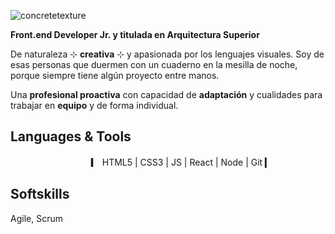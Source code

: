 ![concretetexture](https://libg.s3.us-east-2.amazonaws.com/download/Modern-Exterior-Design.jpg)
  
    
    
**Front.end Developer Jr. y titulada en Arquitectura Superior**  

De naturaleza ⊹ **creativa** ⊹ y apasionada por los lenguajes visuales. Soy de esas personas que duermen con un cuaderno en la mesilla de noche, porque siempre tiene algún proyecto entre manos.

Una **profesional proactiva** con capacidad de **adaptación** y cualidades para trabajar en **equipo** y de forma individual.

## Languages & Tools
ㅤㅤㅤㅤㅤㅤㅤㅤㅤㅤ▎ HTML5 | CSS3 | JS | React | Node | Git ▎

## Softskills
Agile, Scrum


